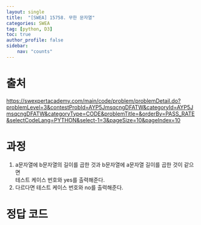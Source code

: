 ```yaml
---
layout: single
title:  "[SWEA] 15758. 무한 문자열"
categories: SWEA
tag: [python, D3]
toc: true
author_profile: false
sidebar:
    nav: "counts"
---
```


# 출처
<https://swexpertacademy.com/main/code/problem/problemDetail.do?problemLevel=3&contestProbId=AYP5JmsqcngDFATW&categoryId=AYP5JmsqcngDFATW&categoryType=CODE&problemTitle=&orderBy=PASS_RATE&selectCodeLang=PYTHON&select-1=3&pageSize=10&pageIndex=10>


  
  
# 과정
1. a문자열에 b문자열의 길이를 곱한 것과 b문자열에 a문자열 길이를 곱한 것이 같으면  
테스트 케이스 번호와 yes를 출력해준다.
2. 다르다면 테스트 케이스 번호와 no를 출력해준다.
 

  



  



# 정답 코드
<script src="https://gist.github.com/kghees/951b74581623acf62c4263337fc60fa7.js"></script>
      